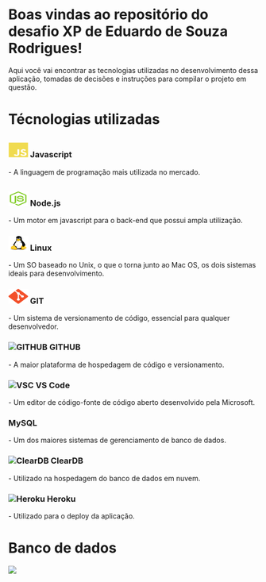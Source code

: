 # Boas vindas ao repositório do desafio XP de Eduardo de Souza Rodrigues!

Aqui você vai encontrar as tecnologias utilizadas no desenvolvimento dessa aplicação, tomadas de decisões e instruções para compilar o projeto em questão.

# Técnologias utilizadas
   <div style="margin-top: 30px" style="display: inline_block">
     <h3>
      <img title="JavaScript" alt="JavaScript" height="30" width="40"           src="https://raw.githubusercontent.com/devicons/devicon/master/icons/javascript/javascript-plain.svg">
      Javascript
     </h3>
   </div>     
  - A linguagem de programação mais utilizada no mercado.
  <div style="margin-top: 30px" style="display: inline_block">
     <h3>
      <img title="NodeJS" alt="NodeJS" height="30" width="40" src="https://raw.githubusercontent.com/devicons/devicon/master/icons/nodejs/nodejs-original.svg">
      Node.js
     </h3>
   </div>     
  - Um motor em javascript para o back-end que possui ampla utilização.
  <h3>
      <img title="Linux" alt="Linux" height="30" width="40" src="https://raw.githubusercontent.com/devicons/devicon/master/icons/linux/linux-original.svg"/>
      Linux
     </h3>
   </div>     
  - Um SO baseado no Unix, o que o torna junto ao Mac OS, os dois sistemas ideais para desenvolvimento.
  
  <h3>
      <img title="GIT" alt="GIT" height="30" width="40" src="https://raw.githubusercontent.com/devicons/devicon/master/icons/git/git-original.svg"/> 
      GIT
     </h3>
   </div>     
  - Um sistema de versionamento de código, essencial para qualquer desenvolvedor.
  
  <h3>
      <img title="GITHUB" alt="GITHUB" height="30" width="40" src="https://github.githubassets.com/images/modules/logos_page/GitHub-Mark.png"/> 
      GITHUB
     </h3>
   </div>     
  - A maior plataforma de hospedagem de código e versionamento.
  <h3>
      <img title="VSC" alt="VSC" height="30" width="40" src="https://cdn.jsdelivr.net/gh/devicons/devicon/icons/vscode/vscode-original.svg" />
      VS Code
     </h3>
   </div>     
  - Um editor de código-fonte de código aberto desenvolvido pela Microsoft.
   <h3>
     MySQL
     </h3>
   </div>     
  - Um dos maiores sistemas de gerenciamento de banco de dados.
  <h3>
      <img title="ClearDB" alt="ClearDB" height="30" width="40" src="https://pbs.twimg.com/profile_images/828766621065834497/UhN13W-J_400x400.jpg" />
      ClearDB
     </h3>
   </div>     
  - Utilizado na hospedagem do banco de dados em nuvem.
  
   <h3>
      <img title="Heroku" alt="Heroku" height="30" width="40" src="https://www.liblogo.com/img-logo/he246h2f2-heroku-logo-heroku-logo-transparent-png-stickpng.png" />
      Heroku
     </h3>
   </div>     
  - Utilizado para o deploy da aplicação.

# Banco de dados
<img src="https://imgur.com/a/qVWy0ST" />




